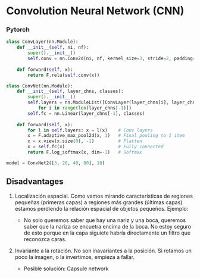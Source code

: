 # Convolution Neural Network (CNN)

### Pytorch

```python
class ConvLayer(nn.Module):
    def __init__(self, ni, nf):
        super().__init__()
        self.conv = nn.Conv2d(ni, nf, kernel_size=3, stride=2, padding=1)
        
    def forward(self, x):
    	return F.relu(self.conv(x))

class ConvNet(nn.Module):
    def __init__(self, layer_chns, classes):
        super().__init__()
        self.layers = nn.ModuleList([ConvLayer(layer_chns[i], layer_chns[i+1])
            for i in range(len(layer_chns)-1)])
        self.fc = nn.Linear(layer_chns[-1], classes)
        
    def forward(self, x):
        for l in self.layers: x = l(x)    # Conv layers
        x = F.adaptive_max_pool2d(x, 1)   # Final pooling to 1 item
        x = x.view(x.size(0), -1)         # Flatten
        x = self.fc(x)                    # Fully connected
        return F.log_softmax(x, dim=-1)   # Softmax

model = ConvNet2([3, 20, 40, 80], 10)
```
## Disadvantages

1. Localización espacial. Como vamos mirando características de regiones pequeñas (primeras capas) a regiones más grandes (últimas capas) estamos perdiendo la relación espacial de objetos pequeños. Ejemplo:

	- No solo queremos saber que hay una nariz y una boca, queremos saber que la nariza se encuetra encima de la boca. No estoy seguro de esto porque en la capa siguiete habría directamente un filtro que reconozca caras.

2. Invariante a la rotación. No son inavariantes a la posición. Si rotamos un poco la imagen, o la invertimos, empieza a fallar.

	- Posible solución: Capsule network

